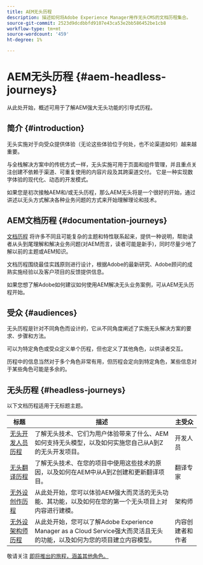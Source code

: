```yaml
---
title: AEM无头历程
description: 描述如何将Adobe Experience Manager用作无头CMS的文档历程集合。
source-git-commit: 2523d9dcdbbfd9107e43ca53e2bb586452be1cb8
workflow-type: tm+mt
source-wordcount: '459'
ht-degree: 1%

---
```


# AEM无头历程 {#aem-headless-journeys}

从此处开始，概述可用于了解AEM强大无头功能的引导式历程。

## 简介 {#introduction}

无头实施对于向受众提供体验（无论这些体验位于何处，也不论渠道如何）越来越重要。

与全栈解决方案中的传统方式一样，无头实施可用于页面和组件管理，并且重点关注创建不依赖于渠道、可重复使用的内容片段及其跨渠道交付。 它是一种实现数字体验的现代化、动态的开发模式。

如果您是初次接触AEM和/或无头历程，那么AEM无头将是一个很好的开始，通过讲述以无头方式解决各种业务问题的方式来开始理解理论和技术。

## AEM文档历程 {#documentation-journeys}

[文档历程](/help/journey-documentation/home.md) 将许多不同且可能复杂的主题和特性联系起来，提供一种说明，帮助读者从头到尾理解和解决业务问题(对AEM而言，读者可能是新手)，同时尽量少地了解以前的主题或AEM知识。

文档历程围绕最佳实践原则进行设计，根据Adobe的最新研究、Adobe顾问的成熟实施经验以及客户项目的反馈提供信息。

如果您想了解Adobe如何建议如何使用AEM解决无头业务案例，可从AEM无头历程开始。

## 受众 {#audiences}

无头历程是针对不同角色而设计的，它从不同角度阐述了实施无头解决方案的要求、步骤和方法。

可以为特定角色或受众定义单个历程，但也定义了其他角色，以供读者交互。

历程中的信息当然对于多个角色非常有用，但历程会定向到特定角色，某些信息对于某些角色可能是多余的。

## 无头历程 {#headless-journeys}

以下文档历程适用于无标题主题。

| 标题 | 描述 | 主受众 |
|---|---|---|
| [无头开发人员历程](/help/journey-headless/developer/overview.md) | 了解无头技术、它们为用户体验带来了什么、AEM如何支持无头模型，以及如何实施您自己从A到Z的无头开发项目。 | 开发人员 |
| [无头翻译历程](/help/journey-headless/translation/overview.md) | 了解无头技术、在您的项目中使用这些技术的原因，以及如何在AEM中从A到Z创建和更新翻译项目。 | 翻译专家 |
| [无外设创作历程](/help/journey-headless/author/overview.md) | 从此处开始，您可以体验AEM强大而灵活的无头功能、其功能，以及如何在您的第一个无头项目上对内容进行建模。 | 架构师 |
| [无外设架构师历程](/help/journey-headless/architect/overview.md) | 从此处开始，您可以了解Adobe Experience Manager as a Cloud Service强大而灵活且无头的功能，以及如何为您的项目建立内容模型。 | 内容创建者和作者 |

敬请关注 [即将推出的旅程，涵盖其他角色。](/help/journey-documentation/home.md#journeys)
